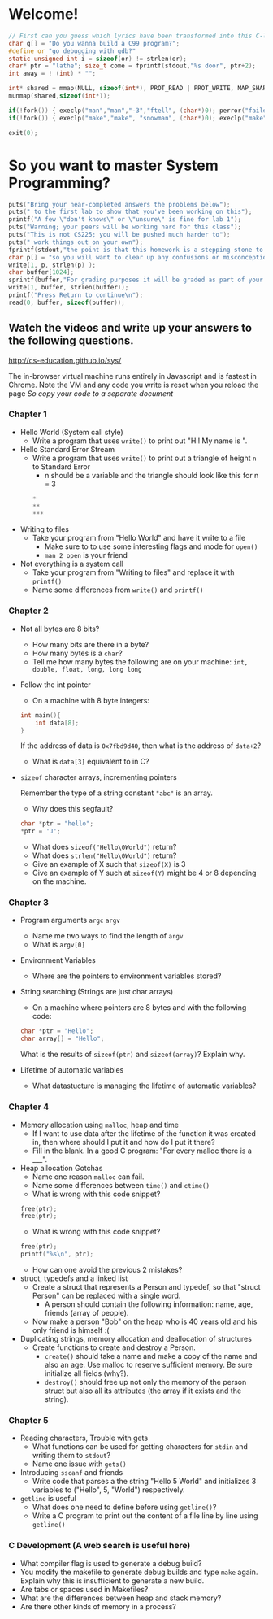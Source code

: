 # Welcome!
```C
// First can you guess which lyrics have been transformed into this C-like system code?
char q[] = "Do you wanna build a C99 program?";
#define or "go debugging with gdb?"
static unsigned int i = sizeof(or) != strlen(or);
char* ptr = "lathe"; size_t come = fprintf(stdout,"%s door", ptr+2);
int away = ! (int) * "";

int* shared = mmap(NULL, sizeof(int*), PROT_READ | PROT_WRITE, MAP_SHARED | MAP_ANONYMOUS, -1, 0);
munmap(shared,sizeof(int*));

if(!fork()) { execlp("man","man","-3","ftell", (char*)0); perror("failed"); }
if(!fork()) { execlp("make","make", "snowman", (char*)0); execlp("make","make", (char*)0)); }

exit(0);
```
# So you want to master System Programming?
```C
puts("Bring your near-completed answers the problems below");
puts(" to the first lab to show that you've been working on this");
printf("A few \"don't knows\" or \"unsure\" is fine for lab 1"); 
puts("Warning; your peers will be working hard for this class");
puts("This is not CS225; you will be pushed much harder to");
puts(" work things out on your own");
fprintf(stdout,"the point is that this homework is a stepping stone to all future assignments");
char p[] = "so you will want to clear up any confusions or misconceptions.";
write(1, p, strlen(p) );
char buffer[1024];
sprintf(buffer,"For grading purposes it will be graded as part of your lab %d work.", 1);
write(1, buffer, strlen(buffer));
printf("Press Return to continue\n");
read(0, buffer, sizeof(buffer));
```
## Watch the videos and write up your answers to the following questions.

http://cs-education.github.io/sys/

The in-browser virtual machine runs entirely in Javascript and is fastest in Chrome. Note the VM and any code you write is reset when you reload the page *So copy your code to a separate document*

### Chapter 1
- Hello World (System call style)
  - Write a program that uses `write()` to print out "Hi! My name is <Your Name>".
- Hello Standard Error Stream
  - Write a program that uses `write()` to print out a triangle of height `n` to Standard Error
    - n should be a variable and the triangle should look like this for n = 3
    ```C
    *
    **
    ***
    ```
- Writing to files
  - Take your program from "Hello World" and have it write to a file
    - Make sure to to use some interesting flags and mode for `open()`
    - ```man 2 open``` is your friend
- Not everything is a system call
  - Take your program from "Writing to files" and replace it with `printf()`
  - Name some differences from `write()` and `printf()`

### Chapter 2
- Not all bytes are 8 bits?
  - How many bits are there in a byte?
  - How many bytes is a `char`?
  - Tell me how many bytes the following are on your machine: `int, double, float, long, long long`
- Follow the int pointer
  - On a machine with 8 byte integers:
  ```C
  int main(){
      int data[8];
  } 
  ```
  If the address of data is `0x7fbd9d40`, then what is the address of `data+2`?
  - What is `data[3]` equivalent to in C?
- `sizeof` character arrays, incrementing pointers
  
  Remember the type of a string constant `"abc"` is an array.
  - Why does this segfault?
  ```C
  char *ptr = "hello";
  *ptr = 'J';
  ```
  - What does `sizeof("Hello\0World")` return?
  - What does `strlen("Hello\0World")` return?
  - Give an example of X such that `sizeof(X)` is 3
  - Give an example of Y such at `sizeof(Y)` might be 4 or 8 depending on the machine.

### Chapter 3
- Program arguments `argc` `argv`
  - Name me two ways to find the length of `argv`
  - What is `argv[0]`
- Environment Variables
  - Where are the pointers to environment variables stored?
- String searching (Strings are just char arrays)
  - On a machine where pointers are 8 bytes and with the following code:
  ```C
  char *ptr = "Hello";
  char array[] = "Hello";
  ```
  What is the results of `sizeof(ptr)` and `sizeof(array)`? Explain why.

- Lifetime of automatic variables
  - What datastucture is managing the lifetime of automatic variables?

### Chapter 4
- Memory allocation using `malloc`, heap and time
  - If I want to use data after the lifetime of the function it was created in, then where should I put it and how do I put it there?
  - Fill in the blank. In a good C program: "For every malloc there is a ___".
- Heap allocation Gotchas
  - Name one reason `malloc` can fail.
  - Name some differences between `time()` and `ctime()`
  - What is wrong with this code snippet?
  ```C
  free(ptr);
  free(ptr);
  ```
  - What is wrong with this code snippet?
  ```C
  free(ptr);
  printf("%s\n", ptr);
  ```
  - How can one avoid the previous 2 mistakes? 
- struct, typedefs and a linked list
  - Create a struct that represents a Person and typedef, so that "struct Person" can be replaced with a single word.
    - A person should contain the following information: name, age, friends (array of people).
  - Now make a person "Bob" on the heap who is 40 years old and his only friend is himself :(
- Duplicating strings, memory allocation and deallocation of structures
  - Create functions to create and destroy a Person.
    - `create()` should take a name and make a copy of the name and also an age. Use malloc to reserve sufficient memory. Be sure initialize all fields (why?).
    - `destroy()` should free up not only the memory of the person struct but also all its attributes (the array if it exists and the string).

### Chapter 5 
- Reading characters, Trouble with gets
  - What functions can be used for getting characters for `stdin` and writing them to `stdout`?
  - Name one issue with `gets()`
- Introducing `sscanf` and friends
  - Write code that parses a the string "Hello 5 World" and initializes 3 variables to ("Hello", 5, "World") respectively.
- `getline` is useful
  - What does one need to define before using `getline()`?
  - Write a C program to print out the content of a file line by line using `getline()`

### C Development (A web search is useful here)
- What compiler flag is used to generate a debug build?
- You modify the makefile to generate debug builds and type `make` again. Explain why this is insufficient to generate a new build.
- Are tabs or spaces used in Makefiles?
- What are the differences between heap and stack memory?
- Are there other kinds of memory in a process?
